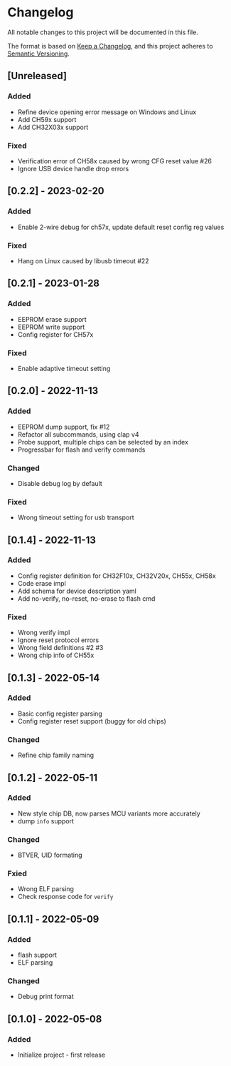 # Changelog

All notable changes to this project will be documented in this file.

The format is based on [Keep a Changelog](https://keepachangelog.com/en/1.0.0/),
and this project adheres to [Semantic Versioning](https://semver.org/spec/v2.0.0.html).

## [Unreleased]

### Added

- Refine device opening error message on Windows and Linux
- Add CH59x support
- Add CH32X03x support

### Fixed

- Verification error of CH58x caused by wrong CFG reset value #26
- Ignore USB device handle drop errors

## [0.2.2] - 2023-02-20

### Added

- Enable 2-wire debug for ch57x, update default reset config reg values

### Fixed

- Hang on Linux caused by libusb timeout #22

## [0.2.1] - 2023-01-28

### Added

- EEPROM erase support
- EEPROM write support
- Config register for CH57x

### Fixed

- Enable adaptive timeout setting

## [0.2.0] - 2022-11-13

### Added

- EEPROM dump support, fix #12
- Refactor all subcommands, using clap v4
- Probe support, multiple chips can be selected by an index
- Progressbar for flash and verify commands

### Changed

- Disable debug log by default

### Fixed

- Wrong timeout setting for usb transport

## [0.1.4] - 2022-11-13

### Added

- Config register definition for CH32F10x, CH32V20x, CH55x, CH58x
- Code erase impl
- Add schema for device description yaml
- Add no-verify, no-reset, no-erase to flash cmd

### Fixed

- Wrong verify impl
- Ignore reset protocol errors
- Wrong field definitions #2 #3
- Wrong chip info of CH55x

## [0.1.3] - 2022-05-14

### Added

- Basic config register parsing
- Config register reset support (buggy for old chips)

### Changed

- Refine chip family naming

## [0.1.2] - 2022-05-11

### Added

- New style chip DB, now parses MCU variants more accurately
- dump `info` support

### Changed

- BTVER, UID formating

### Fxied

- Wrong ELF parsing
- Check response code for `verify`

## [0.1.1] - 2022-05-09

### Added

- flash support
- ELF parsing

### Changed

- Debug print format

## [0.1.0] - 2022-05-08

### Added

- Initialize project - first release
